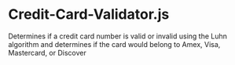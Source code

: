 # Credit-Card-Validator.js
Determines if a credit card number is valid or invalid using the Luhn algorithm and determines if the card would belong to Amex, Visa, Mastercard, or Discover

